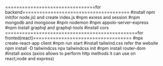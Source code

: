 ================================for backend======================================
#install npm init(for node.js) and create index.js
#npm exress and session
#npm mongodb and mongoose
#npm nodemon
#npm appolo-server-express
#npm install graphql and graphql-tools
#install cors
===============================================for fronted(react)===================================
#npx create-react-app client
#npm run start
#install tailwind.css refer the website
npm install -D tailwindcss
npx tailwindcss init
#npm install router-dom
#install axios (axios allows to perform http methods it can use on react,node and express)